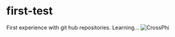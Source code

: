 # first-test
First experience with git hub repositories. Learning...
![CrossPhi](https://github.com/jakeb211/first-test/assets/13512519/9af50c83-0344-46c7-b426-40ae7f05bc71)
